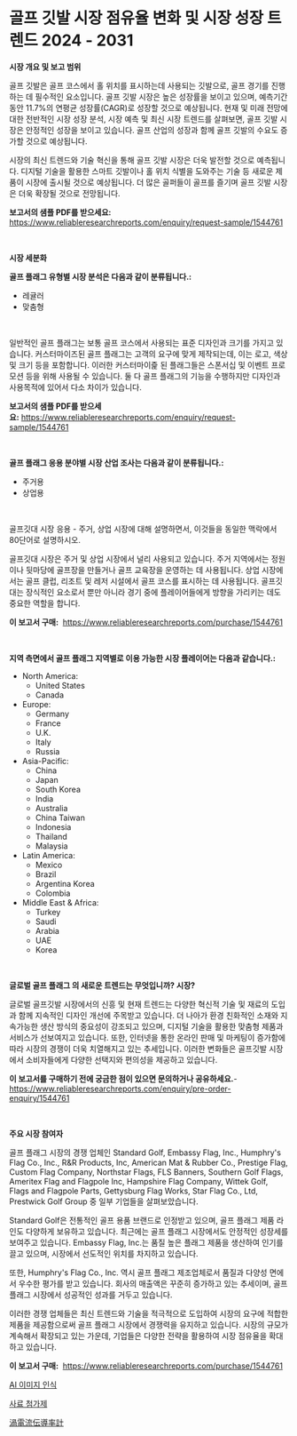 <p><h1>골프 깃발 시장 점유율 변화 및 시장 성장 트렌드 2024 - 2031</h1></p><p><strong>시장 개요 및 보고 범위</strong></p>
<p><p>골프 깃발은 골프 코스에서 홀 위치를 표시하는데 사용되는 깃발으로, 골프 경기를 진행하는 데 필수적인 요소입니다. 골프 깃발 시장은 높은 성장률을 보이고 있으며, 예측기간 동안 11.7%의 연평균 성장률(CAGR)로 성장할 것으로 예상됩니다. 현재 및 미래 전망에 대한 전반적인 시장 성장 분석, 시장 예측 및 최신 시장 트렌드를 살펴보면, 골프 깃발 시장은 안정적인 성장을 보이고 있습니다. 골프 산업의 성장과 함께 골프 깃발의 수요도 증가할 것으로 예상됩니다. </p><p>시장의 최신 트렌드와 기술 혁신을 통해 골프 깃발 시장은 더욱 발전할 것으로 예측됩니다. 디지털 기술을 활용한 스마트 깃발이나 홀 위치 식별을 도와주는 기술 등 새로운 제품이 시장에 출시될 것으로 예상됩니다. 더 많은 골퍼들이 골프를 즐기며 골프 깃발 시장은 더욱 확장될 것으로 전망됩니다.</p></p>
<p><strong>보고서의 샘플 PDF를 받으세요:</strong> <a href="https://www.reliableresearchreports.com/enquiry/request-sample/1544761">https://www.reliableresearchreports.com/enquiry/request-sample/1544761</a></p>
<p>&nbsp;</p>
<p><strong>시장 세분화</strong></p>
<p><strong>골프 플래그 유형별 시장 분석은 다음과 같이 분류됩니다.:</strong></p>
<p><ul><li>레귤러</li><li>맞춤형</li></ul></p>
<p>&nbsp;</p>
<p><p>일반적인 골프 플래그는 보통 골프 코스에서 사용되는 표준 디자인과 크기를 가지고 있습니다. 커스터마이즈된 골프 플래그는 고객의 요구에 맞게 제작되는데, 이는 로고, 색상 및 크기 등을 포함합니다. 이러한 커스터마이즕 된 플래그들은 스폰서십 및 이벤트 프로모션 등을 위해 사용될 수 있습니다. 둘 다 골프 플래그의 기능을 수행하지만 디자인과 사용목적에 있어서 다소 차이가 있습니다.</p></p>
<p><strong>보고서의 샘플 PDF를 받으세요:</strong>&nbsp;<a href="https://www.reliableresearchreports.com/enquiry/request-sample/1544761">https://www.reliableresearchreports.com/enquiry/request-sample/1544761</a></p>
<p>&nbsp;</p>
<p><strong> 골프 플래그 응용 분야별 시장 산업 조사는 다음과 같이 분류됩니다.:</strong></p>
<p><ul><li>주거용</li><li>상업용</li></ul></p>
<p>&nbsp;</p>
<p><p>골프깃대 시장 응용 - 주거, 상업 시장에 대해 설명하면서, 이것들을 동일한 맥락에서 80단어로 설명하시오.</p><p>골프깃대 시장은 주거 및 상업 시장에서 널리 사용되고 있습니다. 주거 지역에서는 정원이나 뒷마당에 골프장을 만들거나 골프 교육장을 운영하는 데 사용됩니다. 상업 시장에서는 골프 클럽, 리조트 및 레저 시설에서 골프 코스를 표시하는 데 사용됩니다. 골프깃대는 장식적인 요소로서 뿐만 아니라 경기 중에 플레이어들에게 방향을 가리키는 데도 중요한 역할을 합니다.</p></p>
<p><strong>이 보고서 구매:</strong>&nbsp; <a href="https://www.reliableresearchreports.com/purchase/1544761">https://www.reliableresearchreports.com/purchase/1544761</a></p>
<p>&nbsp;</p>
<p><strong>지역 측면에서 골프 플래그 지역별로 이용 가능한 시장 플레이어는 다음과 같습니다.:</strong></p>
<p><ul>
    <li>
        North America:
        <ul>
            <li>United States</li>
            <li>Canada</li>
        </ul>
    </li>
    <li>
        Europe:
        <ul>
            <li>Germany</li>
            <li>France</li>
            <li>U.K.</li>
            <li>Italy</li>
            <li>Russia</li>
        </ul>
    </li>
    <li>
        Asia-Pacific:
        <ul>
            <li>China</li>
            <li>Japan</li>
            <li>South Korea</li>
            <li>India</li>
            <li>Australia</li>
            <li>China Taiwan</li>
            <li>Indonesia</li>
            <li>Thailand</li>
            <li>Malaysia</li>
        </ul>
    </li>
    <li>
        Latin America:
        <ul>
            <li>Mexico</li>
            <li>Brazil</li>
            <li>Argentina Korea</li>
            <li>Colombia</li>
        </ul>
    </li>
    <li>
        Middle East & Africa:
        <ul>
            <li>Turkey</li>
            <li>Saudi</li>
            <li>Arabia</li>
            <li>UAE</li>
            <li>Korea</li>
        </ul>
    </li>
    </ul></p>
<p>&nbsp;</p>
<p><strong>글로벌 골프 플래그 의 새로운 트렌드는 무엇입니까? 시장?</strong></p>
<p><p>글로벌 골프깃발 시장에서의 신흥 및 현재 트렌드는 다양한 혁신적 기술 및 재료의 도입과 함께 지속적인 디자인 개선에 주목받고 있습니다. 더 나아가 환경 친화적인 소재와 지속가능한 생산 방식의 중요성이 강조되고 있으며, 디지털 기술을 활용한 맞춤형 제품과 서비스가 선보여지고 있습니다. 또한, 인터넷을 통한 온라인 판매 및 마케팅이 증가함에 따라 시장의 경쟁이 더욱 치열해지고 있는 추세입니다. 이러한 변화들은 골프깃발 시장에서 소비자들에게 다양한 선택지와 편의성을 제공하고 있습니다.</p></p>
<p><strong>이 보고서를 구매하기 전에 궁금한 점이 있으면 문의하거나 공유하세요.</strong>- <a href="https://www.reliableresearchreports.com/enquiry/pre-order-enquiry/1544761">https://www.reliableresearchreports.com/enquiry/pre-order-enquiry/1544761</a></p>
<p>&nbsp;</p>
<p><strong>주요 시장 참여자</strong></p>
<p><p>골프 플래그 시장의 경쟁 업체인 Standard Golf, Embassy Flag, Inc., Humphry's Flag Co., Inc., R&R Products, Inc, American Mat & Rubber Co., Prestige Flag, Custom Flag Company, Northstar Flags, FLS Banners, Southern Golf Flags, Ameritex Flag and Flagpole Inc, Hampshire Flag Company, Wittek Golf, Flags and Flagpole Parts, Gettysburg Flag Works, Star Flag Co., Ltd, Prestwick Golf Group 중 일부 기업들을 살펴보았습니다.</p><p>Standard Golf은 전통적인 골프 용품 브랜드로 인정받고 있으며, 골프 플래그 제품 라인도 다양하게 보유하고 있습니다. 최근에는 골프 플래그 시장에서도 안정적인 성장세를 보여주고 있습니다. Embassy Flag, Inc.는 품질 높은 플래그 제품을 생산하여 인기를 끌고 있으며, 시장에서 선도적인 위치를 차지하고 있습니다.</p><p>또한, Humphry's Flag Co., Inc. 역시 골프 플래그 제조업체로서 품질과 다양성 면에서 우수한 평가를 받고 있습니다. 회사의 매출액은 꾸준히 증가하고 있는 추세이며, 골프 플래그 시장에서 성공적인 성과를 거두고 있습니다.</p><p>이러한 경쟁 업체들은 최신 트렌드와 기술을 적극적으로 도입하여 시장의 요구에 적합한 제품을 제공함으로써 골프 플래그 시장에서 경쟁력을 유지하고 있습니다. 시장의 규모가 계속해서 확장되고 있는 가운데, 기업들은 다양한 전략을 활용하여 시장 점유율을 확대하고 있습니다.</p></p>
<p><strong>이 보고서 구매:</strong>&nbsp;&nbsp;<a href="https://www.reliableresearchreports.com/purchase/1544761">https://www.reliableresearchreports.com/purchase/1544761</a></p>
<p><p><a href="https://medium.com/@joespinka88967/ai-%EC%9D%B4%EB%AF%B8%EC%A7%80-%EC%9D%B8%EC%8B%9D-%EC%8B%9C%EC%9E%A5-%EC%9C%A0%ED%98%95-%EC%9D%91%EC%9A%A9-%EB%B0%8F-%EC%A7%80%EB%A6%AC%EC%A0%81%EC%9C%BC%EB%A1%9C-%EC%A2%85%ED%95%A9%EC%A0%81%EC%9D%B8-%ED%8F%89%EA%B0%80-6c8e5463a324">AI 이미지 인식</a></p><p><a href="https://medium.com/@rudyswaniafgwski56664/%EB%A7%88%EC%BC%93-%EA%B3%B5%EC%9C%A0-%ED%8A%B8%EB%A0%8C%EB%93%9C-%EB%B0%8F-%EC%84%B1%EC%9E%A5-%EC%96%91%EC%83%81%EC%9D%84-%EB%94%94%EC%BD%94%EB%94%A9%ED%95%98%EB%8A%94-%EC%82%AC%EB%A3%8C-%EC%B2%A8%EA%B0%80%EC%A0%9C-%EC%8B%9C%EC%9E%A5-%EB%A9%94%ED%8A%B8%EB%A6%AD%EC%8A%A4-f22d703f4104">사료 첨가제</a></p><p><a href="https://medium.com/@zackaryhalvorson2023/%E3%82%A8%E3%83%87%E3%82%A3%E9%9B%BB%E6%B5%81%E5%B0%8E%E9%9B%BB%E3%83%A1%E3%83%BC%E3%82%BF%E3%83%BC%E3%81%AE%E5%B8%82%E5%A0%B4%E8%A6%8F%E6%A8%A1%E3%81%AF-%E3%82%B0%E3%83%AD%E3%83%BC%E3%83%90%E3%83%AB%E7%94%A3%E6%A5%AD%E3%81%A7%E6%9C%80%E9%81%A9%E3%81%AA%E3%83%9E%E3%83%BC%E3%82%B1%E3%83%86%E3%82%A3%E3%83%B3%E3%82%B0%E3%83%81%E3%83%A3%E3%83%8D%E3%83%AB%E3%82%92%E6%98%8E%E3%82%89%E3%81%8B%E3%81%AB%E3%81%97%E3%81%BE%E3%81%99-caf43bb87769">渦電流伝導率計</a></p></p>
